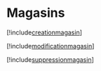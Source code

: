 # Magasins

[!include[creationmagasin](magasins.creationmagasin.autogen.md)]

[!include[modificationmagasin](magasins.modificationmagasin.autogen.md)]

[!include[suppressionmagasin](magasins.suppressionmagasin.autogen.md)]

















